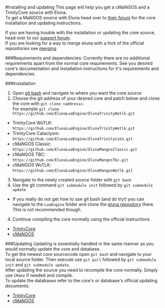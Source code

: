 #Installing and updating
This page will help you get a cMaNGOS and a TrinityCore source with Eluna.  
To get a MaNGOS source with Eluna head over to [their forum](http://getmangos.eu/) for the core installation and updating instructions.

If you are having trouble with the installation or updating the core source, head over to our [support forum](../README.md#documentation).  
If you are looking for a way to merge eluna with a fork of the official repositories see [merging](MERGING.md).

###Requirements and dependencies:
Currently there are no additional requirements apart from the normal core requirements.
See you desired core's documentation and installation instructions for it's requirements and dependencies.

###Installation
1. Open [git bash](http://git-scm.com/) and navigate to where you want the core source
2. Choose the git address of your desired core and patch below and clone the core with `git clone <address>`.  
For example `git clone https://github.com/ElunaLuaEngine/ElunaTrinityWotlk.git`
  * TrinityCore WoTLK: `https://github.com/ElunaLuaEngine/ElunaTrinityWotlk.git`
  * TrinityCore Cataclysm: `https://github.com/ElunaLuaEngine/ElunaTrinityCata.git`
  * cMaNGOS Classic: `https://github.com/ElunaLuaEngine/ElunaMangosClassic.git`
  * cMaNGOS TBC: `https://github.com/ElunaLuaEngine/ElunaMangosTbc.git`
  * cMaNGOS WoTLK: `https://github.com/ElunaLuaEngine/ElunaMangosWotlk.git`
3. Navigate to the newly created source folder with `git bash`
4. Use the git command `git submodule init` followed by `git submodule update`
  * If you really do not get how to use git bash (and do try!) you can navigate to the `LuaEngine` folder and clone the [eluna repository](https://github.com/ElunaLuaEngine/Eluna) there. This is not recommended though.
4. Continue compiling the core normally using the official instructions
  * [TrinityCore](http://collab.kpsn.org/display/tc/Installation+Guide)
  * [cMaNGOS](https://github.com/cmangos/issues/wiki/Installation-Instructions)

###Updating
Updating is essentially handled in the same manner as you would normally update the core and database.  
To get the newest core sourcecode open `git bash` and navigate to your local source folder.
Then execute use `git pull` followed by `git submodule init` and `git submodule update`.  
After updating the source you need to recompile the core normally. Simply use `CMake` if needed and compile.  
To update the databases refer to the core's or database's official updating documents:
  *  [TrinityCore](http://collab.kpsn.org/display/tc/Databases+Installation)
  *  [cMaNGOS](https://github.com/cmangos/issues/wiki/Installation-Instructions)

